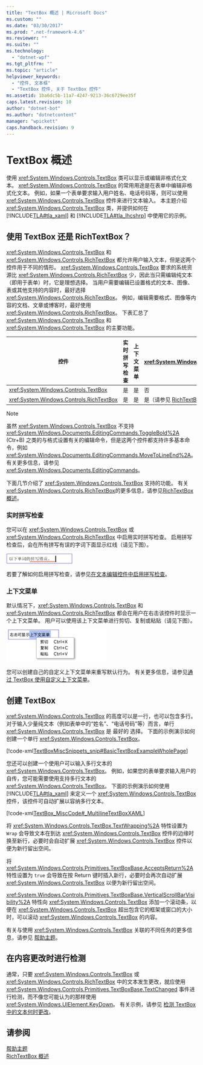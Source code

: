 ```yaml
---
title: "TextBox 概述 | Microsoft Docs"
ms.custom: ""
ms.date: "03/30/2017"
ms.prod: ".net-framework-4.6"
ms.reviewer: ""
ms.suite: ""
ms.technology: 
  - "dotnet-wpf"
ms.tgt_pltfrm: ""
ms.topic: "article"
helpviewer_keywords: 
  - "控件, 文本框"
  - "TextBox 控件, 关于 TextBox 控件"
ms.assetid: 1ba6dc5b-11a7-4247-9213-36c6729ee35f
caps.latest.revision: 10
author: "dotnet-bot"
ms.author: "dotnetcontent"
manager: "wpickett"
caps.handback.revision: 9
---
```

# TextBox 概述
使用 <xref:System.Windows.Controls.TextBox> 类可以显示或编辑非格式化文本。  <xref:System.Windows.Controls.TextBox> 的常用用途是在表单中编辑非格式化文本。  例如，如果一个表单要求输入用户姓名、电话号码等，则可以使用 <xref:System.Windows.Controls.TextBox> 控件来进行文本输入。  本主题介绍 <xref:System.Windows.Controls.TextBox> 类，并提供如何在[!INCLUDE[TLA#tla_xaml](../../../../includes/tlasharptla-xaml-md.md)] 和 [!INCLUDE[TLA#tla_lhcshrp](../../../../includes/tlasharptla-lhcshrp-md.md)] 中使用它的示例。  
  
   
  
<a name="textbox_or_richtextbox"></a>   
## 使用 TextBox 还是 RichTextBox？  
 <xref:System.Windows.Controls.TextBox> 和 <xref:System.Windows.Controls.RichTextBox> 都允许用户输入文本，但是这两个控件用于不同的情形。  <xref:System.Windows.Controls.TextBox> 要求的系统资源比 <xref:System.Windows.Controls.RichTextBox> 少，因此当只需编辑纯文本（即用于表单）时，它是理想选择。  当用户需要编辑已设置格式的文本、图像、表或其他支持的内容时，最好选择 <xref:System.Windows.Controls.RichTextBox>。  例如，编辑需要格式、图像等内容的文档、文章或博客时，最好使用 <xref:System.Windows.Controls.RichTextBox>。  下表汇总了 <xref:System.Windows.Controls.TextBox> 和 <xref:System.Windows.Controls.TextBox> 的主要功能。  
  
|控件|实时拼写检查|上下文菜单|格式设置命令，例如 <xref:System.Windows.Documents.EditingCommands.ToggleBold%2A> \(Ctr\+B\)|<xref:System.Windows.Documents.FlowDocument> 内容，例如图像、段落、表等。|  
|--------|------------|-----------|---------------------------------------------------------------------------------------------------------------------------------------------------------------------------------------|-------------------------------------------------------------------------------------------------------------------------------------------------------------------|  
|<xref:System.Windows.Controls.TextBox>|是|是|否|不能。|  
|<xref:System.Windows.Controls.RichTextBox>|是|是|是（请参见 [RichTextBox 概述](../../../../docs/framework/wpf/controls/richtextbox-overview.md)）|是（请参见 [RichTextBox 概述](../../../../docs/framework/wpf/controls/richtextbox-overview.md)）|  
  
> [!NOTE]
>  虽然 <xref:System.Windows.Controls.TextBox> 不支持 <xref:System.Windows.Documents.EditingCommands.ToggleBold%2A> \(Ctr\+B\) 之类的与格式设置有关的编辑命令，但是这两个控件都支持许多基本命令，例如 <xref:System.Windows.Documents.EditingCommands.MoveToLineEnd%2A>。  有关更多信息，请参见 <xref:System.Windows.Documents.EditingCommands>。  
  
 下面几节介绍了 <xref:System.Windows.Controls.TextBox> 支持的功能。  有关 <xref:System.Windows.Controls.RichTextBox>的更多信息，请参见[RichTextBox 概述](../../../../docs/framework/wpf/controls/richtextbox-overview.md)。  
  
### 实时拼写检查  
 您可以在 <xref:System.Windows.Controls.TextBox> 或 <xref:System.Windows.Controls.RichTextBox> 中启用实时拼写检查。  启用拼写检查后，会在所有拼写有误的字词下面显示红线（请见下图）。  
  
 ![具有拼写检查功能的 TextBox](../../../../docs/framework/wpf/controls/media/editing-textbox-with-spellchecking.png "Editing\_TextBox\_with\_Spellchecking")  
  
 若要了解如何启用拼写检查，请参见[在文本编辑控件中启用拼写检查](../../../../docs/framework/wpf/controls/how-to-enable-spell-checking-in-a-text-editing-control.md)。  
  
### 上下文菜单  
 默认情况下，<xref:System.Windows.Controls.TextBox> 和 <xref:System.Windows.Controls.RichTextBox> 都会在用户在右击该控件时显示一个上下文菜单。  用户可以使用该上下文菜单进行剪切、复制或粘贴（请见下图）。  
  
 ![具有上下文菜单的 TextBox](../../../../docs/framework/wpf/controls/media/editing-textbox-with-context-menu.png "Editing\_TextBox\_with\_Context\_Menu")  
  
 您可以创建自己的自定义上下文菜单来重写默认行为。  有关更多信息，请参见[通过 TextBox 使用自定义上下文菜单](../../../../docs/framework/wpf/controls/how-to-use-a-custom-context-menu-with-a-textbox.md)。  
  
<a name="creating_textboxes"></a>   
## 创建 TextBox  
 <xref:System.Windows.Controls.TextBox> 的高度可以是一行，也可以包含多行。  对于输入少量纯文本（例如表单中的“姓名”、“电话号码”等）而言，单行 <xref:System.Windows.Controls.TextBox> 是  最好的  选择。  下面的示例演示如何创建一个单行 <xref:System.Windows.Controls.TextBox>。  
  
 [!code-xml[TextBoxMiscSnippets_snip#BasicTextBoxExampleWholePage](../../../../samples/snippets/csharp/VS_Snippets_Wpf/TextBoxMiscSnippets_snip/csharp/basictextboxexample.xaml#basictextboxexamplewholepage)]  
  
 您还可以创建一个使用户可以输入多行文本的 <xref:System.Windows.Controls.TextBox>。  例如，如果您的表单要求输入用户的自传，您可能需要使用支持多行文本的 <xref:System.Windows.Controls.TextBox>。  下面的示例演示如何使用 [!INCLUDE[TLA#tla_xaml](../../../../includes/tlasharptla-xaml-md.md)] 来定义一个 <xref:System.Windows.Controls.TextBox> 控件，该控件可自动扩展以容纳多行文本。  
  
 [!code-xml[TextBox_MiscCode#_MultilineTextBoxXAML](../../../../samples/snippets/csharp/VS_Snippets_Wpf/TextBox_MiscCode/CSharp/Window1.xaml#_multilinetextboxxaml)]  
  
 将 <xref:System.Windows.Controls.TextBox.TextWrapping%2A> 特性设置为 `Wrap` 会导致文本在到达 <xref:System.Windows.Controls.TextBox> 控件的边缘时换至新行，必要时会自动扩展 <xref:System.Windows.Controls.TextBox> 控件以便为新行留出空间。  
  
 将 <xref:System.Windows.Controls.Primitives.TextBoxBase.AcceptsReturn%2A> 特性设置为 `true` 会导致在按 Return 键时插入新行，必要时会再次自动扩展 <xref:System.Windows.Controls.TextBox> 以便为新行留出空间。  
  
 <xref:System.Windows.Controls.Primitives.TextBoxBase.VerticalScrollBarVisibility%2A> 特性向 <xref:System.Windows.Controls.TextBox> 添加一个滚动条，以便在 <xref:System.Windows.Controls.TextBox> 超出包含它的框架或窗口的大小时，可以滚动 <xref:System.Windows.Controls.TextBox> 的内容。  
  
 有关与使用 <xref:System.Windows.Controls.TextBox> 关联的不同任务的更多信息，请参见 [帮助主题](../../../../docs/framework/wpf/controls/textbox-how-to-topics.md)。  
  
<a name="editing_commands"></a>   
## 在内容更改时进行检测  
 通常，只要 <xref:System.Windows.Controls.TextBox> 或 <xref:System.Windows.Controls.RichTextBox> 中的文本发生更改，就应使用 <xref:System.Windows.Controls.Primitives.TextBoxBase.TextChanged> 事件进行检测，而不像您可能认为的那样使用 <xref:System.Windows.UIElement.KeyDown>。  有关示例，请参见 [检测 TextBox 中的文本何时更改](../../../../docs/framework/wpf/controls/how-to-detect-when-text-in-a-textbox-has-changed.md)。  
  
## 请参阅  
 [帮助主题](../../../../docs/framework/wpf/controls/textbox-how-to-topics.md)   
 [RichTextBox 概述](../../../../docs/framework/wpf/controls/richtextbox-overview.md)